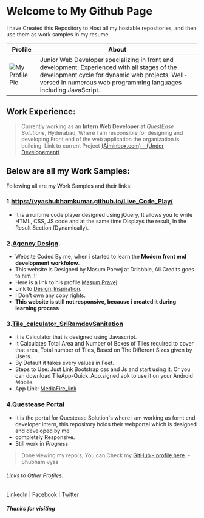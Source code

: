 # **Welcome to My Github Page**

I have Created this Repository to Host all my hostable repositories, and then use them as work samples in my resume.

Profile | About
------------ | -------------
![My Profile Pic](https://avatars0.githubusercontent.com/u/17760046?s=400&u=7907c1d53a10ca9474f6ae6ea98342dfd0f99971&v=4) |  Junior Web Developer specializing in front end development. Experienced with all stages of the development cycle for dynamic web projects. Well-versed in numerous web programming languages including JavaScript.

## Work Experience:
> Currently working as an **Intern Web Developer** at *QuestEase Solutions*, Hyderabad, Where I am responsible for designing and developing Front end of the web application the organization is building.
> Link to current Project [(Aiminbox.com) - (Under Developement)](http://www.aiminbox.com/aiminbox/)



## Below are all my Work Samples:
Following all are my Work Samples and their links:

### 1.https://vyashubhamkumar.github.io/Live_Code_Play/
* It is a runtime code player designed using jQuery, It allows you to write HTML, CSS, JS code and at the same time   Displays the result, In the Result Section (Dynamically).

### 2.[Agency Design](https://vyashubhamkumar.github.io/Agency_Design/).
* Website Coded By me, when i started to learn the **Modern front end development workfolow**.
* This website is Designed by Masum Parvej at Dribbble, All Credits goes to him !!!
* Here is a link to his profile [Masum Pravej](https://dribbble.com/masum_parvej)
* Link to [Design_Inspiration](https://dribbble.com/shots/3026375-Creative-Design/attachments/634117).
* I Don't own any copy rights.
* **This website is still not responsive, because i created it during learning process**

### 3.[Tile_calculator_SriRamdevSanitation](https://vyashubhamkumar.github.io/Tile_Calculator/)
* It is Calculator that is designed using Javascript.
* It Calculates Total Area and Number of Boxes of Tiles required to cover that area, Total number of Tiles, Based on The Different Sizes given by Users.
* By Default it takes every values in Feet.
* Steps to Use: Just Link Bootstrap css and Js and start using it. Or you can download TileApp-Quick_App.signed.apk to use it on your Android Mobile.
* App Link: [MediaFire_link ](https://www.mediafire.com/?lcxphlkdj7irnrc)

### 4.[Questease Portal](https://vyashubhamkumar.github.io/Questease_Portal/)

* It is the portal for Questease Solution's where i am working as fornt end developer intern, this repository holds their webportal which is designed and developed by me
* completely Responsive. 
* Still work in *Progress*


> Done viewing my repo's, You can Check my [GitHub - profile here](https://github.com/vyashubhamkumar). - Shubham vyas

###### Links to Other Profiles:
[LinkedIn](https://www.linkedin.com/in/vyas-shubham) | [Facebook](https://www.facebook.com/Shubham.vyas.7739) | [Twitter](https://www.twitter.com/@vyas_sv_)


#### *Thanks for visiting*

